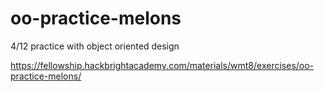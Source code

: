 # oo-practice-melons
4/12 practice with object oriented design

https://fellowship.hackbrightacademy.com/materials/wmt8/exercises/oo-practice-melons/